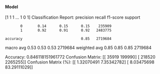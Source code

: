 #### Model
[1 1 1 ... 1 0 1]
Classification Report:
              precision    recall  f1-score   support

           0       0.14      0.15      0.15    235909
           1       0.92      0.91      0.92   2483775

    accuracy                           0.85   2719684
   macro avg       0.53      0.53      0.53   2719684
weighted avg       0.85      0.85      0.85   2719684

Accuracy: 0.846118151961772
Confusion Matrix:
[[  35919  199990]
 [ 218520 2265255]]
Confusion Matrix (%):
[[ 1.32070491  7.35342782]
 [ 8.03475698 83.29111029]]
